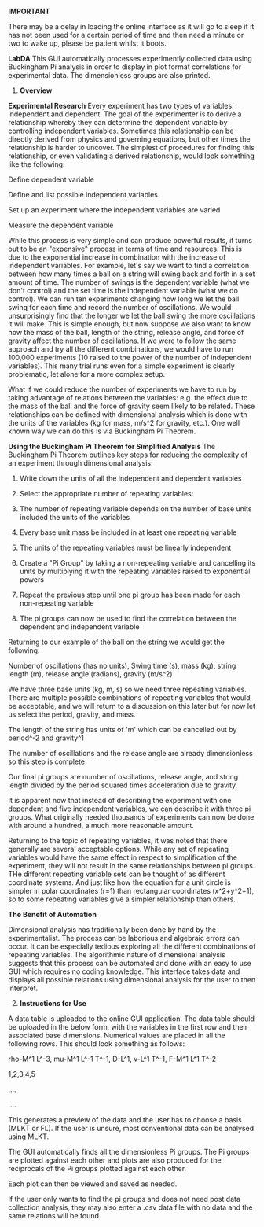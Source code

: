 **IMPORTANT**

There may be a delay in loading the online interface as it will go to sleep if it has not been used for a certain period of time and then need a minute or two to wake up, please be patient whilst it boots.



**LabDA**
This GUI automatically processes experimently collected data using Buckingham Pi analysis in order to display in plot format correlations for experimental data.  The dimensionless groups are also printed.

1. **Overview**

**Experimental Research**
Every experiment has two types of variables: independent and dependent. The goal of the experimenter is to derive a relationship whereby they can determine the dependent variable by controlling independent variables. Sometimes this relationship can be directly derived from physics and governing equations, but other times the relationship is harder to uncover. The simplest of procedures for finding this relationship, or even validating a derived relationship, would look something like the following:

Define dependent variable

Define and list possible independent variables

Set up an experiment where the independent variables are varied

Measure the dependent variable

While this process is very simple and can produce powerful results, it turns out to be an "expensive" process in terms of time and resources. This is due to the exponential increase in combination with the increase of independent variables. For example, let's say we want to find a correlation between how many times a ball on a string will swing back and forth in a set amount of time. The number of swings is the dependent variable (what we don't control) and the set time is the independent variable (what we do control). We can run ten experiments changing how long we let the ball swing for each time and record the number of oscillations. We would unsurprisingly find that the longer we let the ball swing the more oscillations it will make. This is simple enough, but now suppose we also want to know how the mass of the ball, length of the string, release angle, and force of gravity affect the number of oscillations. If we were to follow the same approach and try all the different combinations, we would have to run 100,000 experiments (10 raised to the power of the number of independent variables). This many trial runs even for a simple experiment is clearly problematic, let alone for a more complex setup.

What if we could reduce the number of experiments we have to run by taking advantage of relations between the variables: e.g. the effect due to the mass of the ball and the force of gravity seem likely to be related. These relationships can be defined with dimensional analysis which is done with the units of the variables (kg for mass, m/s^2 for gravity, etc.). One well known way we can do this is via Buckingham Pi Theorem.

**Using the Buckingham Pi Theorem for Simplified Analysis**
The Buckingham Pi Theorem outlines key steps for reducing the complexity of an experiment through dimensional analysis:

1. Write down the units of all the independent and dependent variables

2. Select the appropriate number of repeating variables:

3. The number of repeating variable depends on the number of base units included the units of the variables

4. Every base unit mass be included in at least one repeating variable

5. The units of the repeating variables must be linearly independent

6. Create a "Pi Group" by taking a non-repeating variable and cancelling its units by multiplying it with the repeating variables raised to exponential powers

7. Repeat the previous step until one pi group has been made for each non-repeating variable

8. The pi groups can now be used to find the correlation between the dependent and independent variable

Returning to our example of the ball on the string we would get the following:

Number of oscillations (has no units), Swing time (s), mass (kg), string length (m), release angle (radians), gravity (m/s^2)

We have three base units (kg, m, s) so we need three repeating variables. There are multiple possible combinations of repeating variables that would be acceptable, and we will return to a discussion on this later but for now let us select the period, gravity, and mass.

The length of the string has units of 'm' which can be cancelled out by period^-2 and gravity^1

The number of oscillations and the release angle are already dimensionless so this step is complete

Our final pi groups are number of oscillations, release angle, and string length divided by the period squared times acceleration due to gravity.  

It is apparent now that instead of describing the experiment with one dependent and five independent variables, we can describe it with three pi groups. What originally needed thousands of experiments can now be done with around a hundred, a much more reasonable amount.

Returning to the topic of repeating variables, it was noted that there generally are several acceptable options. While any set of repeating variables would have the same effect in respect to simplification of the experiment, they will not result in the same relationships between pi groups. THe different repeating variable sets can be thought of as different coordinate systems. And just like how the equation for a unit circle is simpler in polar coordinates (r=1) than rectangular coordinates (x^2+y^2=1), so to some repeating variables give a simpler relationship than others.

**The Benefit of Automation**

Dimensional analysis has traditionally been done by hand by the experimentalist. The process can be laborious and algebraic errors can occur. It can be especially tedious exploring all the different combinations of repeating variables. The algorithmic nature of dimensional analysis suggests that this process can be automated and done with an easy to use GUI which requires no coding knowledge. This interface takes data and displays all possible relations using dimensional analysis for the user to then interpret. 


2. **Instructions for Use**

A data table is uploaded to the online GUI application. The data table should be uploaded in the below form, with the variables in the first row and their associated base dimensions.  Numerical values are placed in all the following rows.  This should look something as follows:

rho-M^1 L^-3, mu-M^1 L^-1 T^-1, D-L^1, v-L^1 T^-1, F-M^1 L^1 T^-2

1,2,3,4,5

....

....
  
This generates a preview of the data and the user has to choose a basis (MLKT or FL).  If the user is unsure, most conventional data can be analysed using MLKT.

The GUI automatically finds all the dimensionless Pi groups.  The Pi groups are plotted against each other and plots are also produced for the reciprocals of the Pi groups plotted against each other.

Each plot can then be viewed and saved as needed.

If the user only wants to find the pi groups and does not need post data collection analysis, they may also enter a .csv data file with no data and the same relations will be found.
